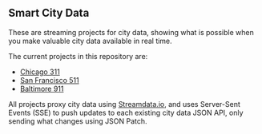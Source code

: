 ## Smart City Data

These are streaming projects for city data, showing what is possible when you make valuable city data available in real time.

The current projects in this repository are:

- [Chicago 311](https://streaming-api-projects.github.io/smart-city-data/chicago-311.html)
- [San Francisco 511](https://streaming-api-projects.github.io/smart-city-data/san-francisco-511.html)
- [Baltimore 911](https://streaming-api-projects.github.io/smart-city-data/baltimore-911.html)

All projects proxy city data using [Streamdata.io](http://streamdata.io), and uses Server-Sent Events (SSE) to push updates to each existing city data JSON API, only sending what changes using JSON Patch.
